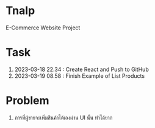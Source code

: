 # Tnalp
E-Commerce Website Project

# Task
1. 2023-03-18 22.34 : Create React and Push to GitHub
2. 2023-03-19 08.58 : Finish Example of List Products

# Problem
1. การที่ผู้ขายจะเพิ่มสินค้าได้เองผ่าน UI นั้น ทำได้ยาก